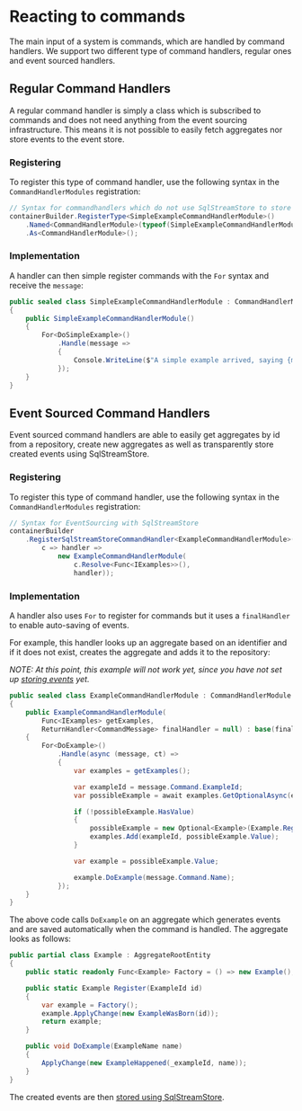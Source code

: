 # Reacting to commands

The main input of a system is commands, which are handled by command handlers. We support two different type of command handlers, regular ones and event sourced handlers.

## Regular Command Handlers

A regular command handler is simply a class which is subscribed to commands and does not need anything from the event sourcing infrastructure. This means it is not possible to easily fetch aggregates nor store events to the event store.

### Registering

To register this type of command handler, use the following syntax in the `CommandHandlerModules` registration:

```csharp
// Syntax for commandhandlers which do not use SqlStreamStore to store events
containerBuilder.RegisterType<SimpleExampleCommandHandlerModule>()
    .Named<CommandHandlerModule>(typeof(SimpleExampleCommandHandlerModule).FullName)
    .As<CommandHandlerModule>();
```

### Implementation

A handler can then simple register commands with the `For` syntax and receive the `message`:

```csharp
public sealed class SimpleExampleCommandHandlerModule : CommandHandlerModule
{
    public SimpleExampleCommandHandlerModule()
    {
        For<DoSimpleExample>()
            .Handle(message =>
            {
                Console.WriteLine($"A simple example arrived, saying {message.Command.Name.Name} in {message.Command.Name.Language}!");
            });
    }
}
```

## Event Sourced Command Handlers

Event sourced command handlers are able to easily get aggregates by id from a repository, create new aggregates as well as transparently store created events using SqlStreamStore.

### Registering

To register this type of command handler, use the following syntax in the `CommandHandlerModules` registration:

```csharp
// Syntax for EventSourcing with SqlStreamStore
containerBuilder
    .RegisterSqlStreamStoreCommandHandler<ExampleCommandHandlerModule>(
        c => handler =>
            new ExampleCommandHandlerModule(
                c.Resolve<Func<IExamples>>(),
                handler));
```

### Implementation

A handler also uses `For` to register for commands but it uses a `finalHandler` to enable auto-saving of events.

For example, this handler looks up an aggregate based on an identifier and if it does not exist, creates the aggregate and adds it to the repository:

_NOTE: At this point, this example will not work yet, since you have not set up [storing events](storing-events.md) yet._

```csharp
public sealed class ExampleCommandHandlerModule : CommandHandlerModule
{
    public ExampleCommandHandlerModule(
        Func<IExamples> getExamples,
        ReturnHandler<CommandMessage> finalHandler = null) : base(finalHandler)
    {
        For<DoExample>()
            .Handle(async (message, ct) =>
            {
                var examples = getExamples();

                var exampleId = message.Command.ExampleId;
                var possibleExample = await examples.GetOptionalAsync(exampleId, ct);

                if (!possibleExample.HasValue)
                {
                    possibleExample = new Optional<Example>(Example.Register(exampleId));
                    examples.Add(exampleId, possibleExample.Value);
                }

                var example = possibleExample.Value;

                example.DoExample(message.Command.Name);
            });
    }
}
```

The above code calls `DoExample` on an aggregate which generates events and are saved automatically when the command is handled. The aggregate looks as follows:

```csharp
public partial class Example : AggregateRootEntity
{
    public static readonly Func<Example> Factory = () => new Example();

    public static Example Register(ExampleId id)
    {
        var example = Factory();
        example.ApplyChange(new ExampleWasBorn(id));
        return example;
    }

    public void DoExample(ExampleName name)
    {
        ApplyChange(new ExampleHappened(_exampleId, name));
    }
}
```

The created events are then [stored using SqlStreamStore](storing-events.md).

